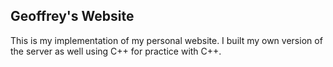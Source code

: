 

## Geoffrey's Website



This is my implementation of my personal website. 
I built my own version of the server as well using C++ for practice with C++.